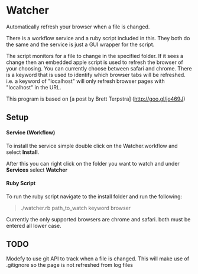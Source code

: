 # Watcher
Automatically refresh your browser when a file is changed.

There is a workflow service and a ruby script included in this. They both do the same and the service is just a GUI wrapper for the script.

The script monitors for a file to change in the specified folder. If it sees a change then an embedded apple script is used to refresh the browser of your choosing. You can currently choose between safari and chrome. There is a keyword that is used to identify which browser tabs will be refreshed. i.e. a keyword of "localhost" will only refresh browser pages with "localhost" in the URL.

This program is based on [a post by Brett Terpstra] (http://goo.gl/jo469J)

## Setup
#### Service (Workflow)
To install the service simple double click on the Watcher.workflow and select **Install**. 

After this you can right click on the folder you want to watch and under **Services** select **Watcher**

#### Ruby Script
To run the ruby script navigate to the install folder and run the following:

> ./watcher.rb path_to_watch keyword browser

Currently the only supported browsers are chrome and safari. both must be entered all lower case.

## TODO
Modefy to use git API to track when a file is changed. This will make use of .gitignore so the page is not refreshed from log files

